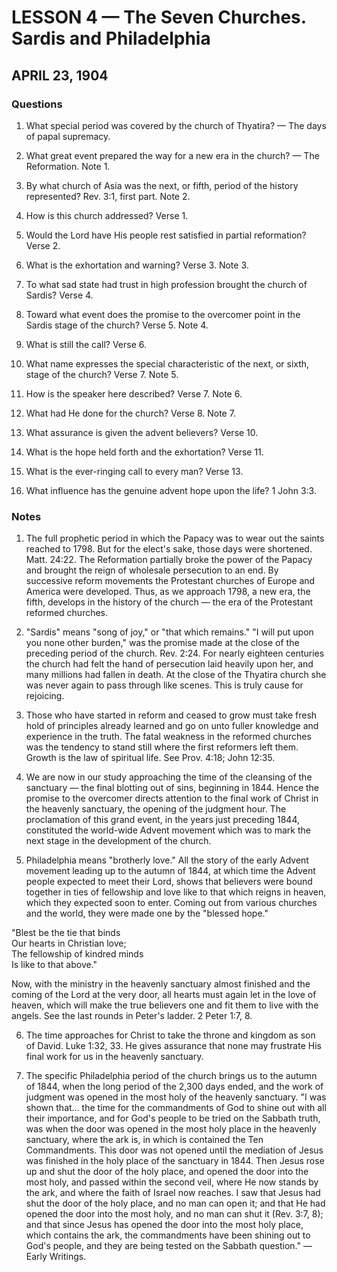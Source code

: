 # LESSON 4 — The Seven Churches. Sardis and Philadelphia
## APRIL 23, 1904

### Questions

1. What special period was covered by the church of Thyatira? — The days of papal supremacy.

2. What great event prepared the way for a new era in the church? — The Reformation. Note 1.

3. By what church of Asia was the next, or fifth, period of the history represented? Rev. 3:1, first part. Note 2.

4. How is this church addressed? Verse 1.

5. Would the Lord have His people rest satisfied in partial reformation? Verse 2.

6. What is the exhortation and warning? Verse 3. Note 3.

7. To what sad state had trust in high profession brought the church of Sardis? Verse 4.

8. Toward what event does the promise to the overcomer point in the Sardis stage of the church? Verse 5. Note 4.

9. What is still the call? Verse 6.

10. What name expresses the special characteristic of the next, or sixth, stage of the church? Verse 7. Note 5.

11. How is the speaker here described? Verse 7. Note 6.

12. What had He done for the church? Verse 8. Note 7.

13. What assurance is given the advent believers? Verse 10.

14. What is the hope held forth and the exhortation? Verse 11.

15. What is the ever-ringing call to every man? Verse 13.

16. What influence has the genuine advent hope upon the life? 1 John 3:3.

### Notes

1. The full prophetic period in which the Papacy was to wear out the saints reached to 1798. But for the elect's sake, those days were shortened. Matt. 24:22. The Reformation partially broke the power of the Papacy and brought the reign of wholesale persecution to an end. By successive reform movements the Protestant churches of Europe and America were developed. Thus, as we approach 1798, a new era, the fifth, develops in the history of the church — the era of the Protestant reformed churches.

2. "Sardis" means "song of joy," or "that which remains." "I will put upon you none other burden," was the promise made at the close of the preceding period of the church. Rev. 2:24. For nearly eighteen centuries the church had felt the hand of persecution laid heavily upon her, and many millions had fallen in death. At the close of the Thyatira church she was never again to pass through like scenes. This is truly cause for rejoicing.

3. Those who have started in reform and ceased to grow must take fresh hold of principles already learned and go on unto fuller knowledge and experience in the truth. The fatal weakness in the reformed churches was the tendency to stand still where the first reformers left them. Growth is the law of spiritual life. See Prov. 4:18; John 12:35.

4. We are now in our study approaching the time of the cleansing of the sanctuary — the final blotting out of sins, beginning in 1844. Hence the promise to the overcomer directs attention to the final work of Christ in the heavenly sanctuary, the opening of the judgment hour. The proclamation of this grand event, in the years just preceding 1844, constituted the world-wide Advent movement which was to mark the next stage in the development of the church.

5. Philadelphia means "brotherly love." All the story of the early Advent movement leading up to the autumn of 1844, at which time the Advent people expected to meet their Lord, shows that believers were bound together in ties of fellowship and love like to that which reigns in heaven, which they expected soon to enter. Coming out from various churches and the world, they were made one by the "blessed hope."

"Blest be the tie that binds  
Our hearts in Christian love;  
The fellowship of kindred minds  
Is like to that above."

Now, with the ministry in the heavenly sanctuary almost finished and the coming of the Lord at the very door, all hearts must again let in the love of heaven, which will make the true believers one and fit them to live with the angels. See the last rounds in Peter's ladder. 2 Peter 1:7, 8.

6. The time approaches for Christ to take the throne and kingdom as son of David. Luke 1:32, 33. He gives assurance that none may frustrate His final work for us in the heavenly sanctuary.

7. The specific Philadelphia period of the church brings us to the autumn of 1844, when the long period of the 2,300 days ended, and the work of judgment was opened in the most holy of the heavenly sanctuary. "I was shown that... the time for the commandments of God to shine out with all their importance, and for God's people to be tried on the Sabbath truth, was when the door was opened in the most holy place in the heavenly sanctuary, where the ark is, in which is contained the Ten Commandments. This door was not opened until the mediation of Jesus was finished in the holy place of the sanctuary in 1844. Then Jesus rose up and shut the door of the holy place, and opened the door into the most holy, and passed within the second veil, where He now stands by the ark, and where the faith of Israel now reaches. I saw that Jesus had shut the door of the holy place, and no man can open it; and that He had opened the door into the most holy, and no man can shut it (Rev. 3:7, 8); and that since Jesus has opened the door into the most holy place, which contains the ark, the commandments have been shining out to God's people, and they are being tested on the Sabbath question." — Early Writings.
